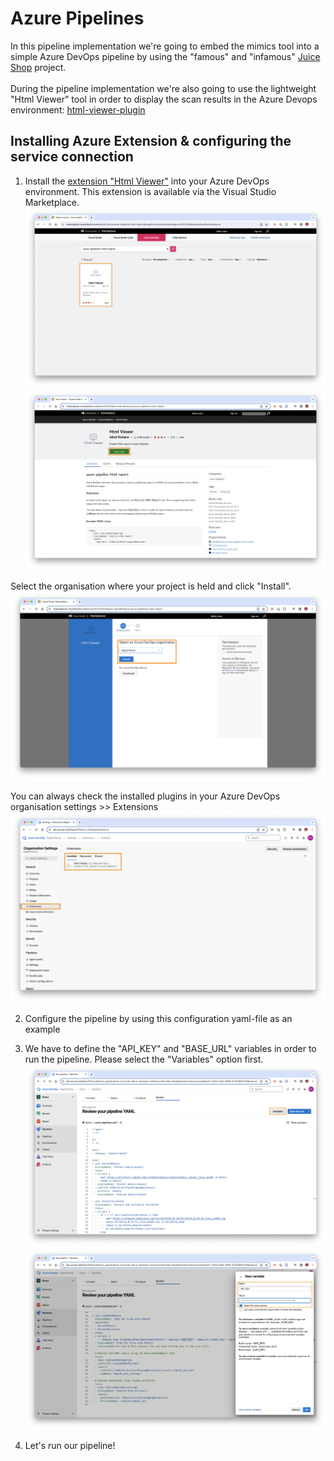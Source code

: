 # Azure Pipelines

In this pipeline implementation we're going to embed the mimics tool into a simple Azure DevOps pipeline by using the "famous" and "infamous" [Juice Shop](https://github.com/juice-shop/juice-shop) project.</br>    
During the pipeline implementation we're also going to use the lightweight "Html Viewer" tool in order to display the scan results in the Azure Devops environment: [html-viewer-plugin](https://marketplace.visualstudio.com/items?itemName=JakubRumpca.azure-pipelines-html-report)

## Installing Azure Extension & configuring the service connection

1. Install the [extension "Html Viewer"](https://marketplace.visualstudio.com/items?itemName=JakubRumpca.azure-pipelines-html-report) into your Azure DevOps environment. This extension is available via the Visual Studio Marketplace.  
![](resources/azure-pipelines-html-report-example.png)
![](resources/azure-pipelines-html-report-getit.png)

Select the organisation where your project is held and click "Install".
![](resources/azure-pipelines-html-report-select-org.png)

You can always check the installed plugins in your Azure DevOps organisation settings >> Extensions
![](resources/azure-pipelines-extensions.png)

2. Configure the pipeline by using this configuration yaml-file as an example
3. We have to define the "API_KEY" and "BASE_URL" variables in order to run the pipeline. Please select the "Variables" option first. 
![](resources/azure-pipelines-variables.png)    
![](resources/azure-pipelines-variables2.png)

4. Let's run our pipeline! 


